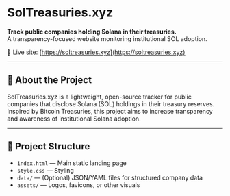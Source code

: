 # SolTreasuries.xyz

**Track public companies holding Solana in their treasuries.**  
A transparency-focused website monitoring institutional SOL adoption.

🔗 Live site: [https://soltreasuries.xyz](https://soltreasuries.xyz)

---

## 🧠 About the Project

SolTreasuries.xyz is a lightweight, open-source tracker for public companies that disclose Solana (SOL) holdings in their treasury reserves. Inspired by Bitcoin Treasuries, this project aims to increase transparency and awareness of institutional Solana adoption.

---

## 📁 Project Structure

- `index.html` — Main static landing page
- `style.css` — Styling
- `data/` — (Optional) JSON/YAML files for structured company data
- `assets/` — Logos, favicons, or other visuals
